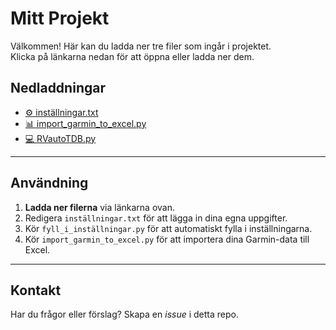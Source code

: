 # Mitt Projekt

Välkommen! Här kan du ladda ner tre filer som ingår i projektet.  
Klicka på länkarna nedan för att öppna eller ladda ner dem.

## Nedladdningar

- [⚙️ inställningar.txt](https://raw.githubusercontent.com/rasmusviertel/RVautoTDB/refs/heads/main/inst%C3%A4llningar.txt)
- [📊 import_garmin_to_excel.py](./import_garmin_to_excel.py)
- [💻 RVautoTDB.py](./RVautoTDB.py)

---

## Användning

1. **Ladda ner filerna** via länkarna ovan.  
2. Redigera `inställningar.txt` för att lägga in dina egna uppgifter.  
3. Kör `fyll_i_inställningar.py` för att automatiskt fylla i inställningarna.  
4. Kör `import_garmin_to_excel.py` för att importera dina Garmin-data till Excel.  

---

## Kontakt

Har du frågor eller förslag? Skapa en *issue* i detta repo.
